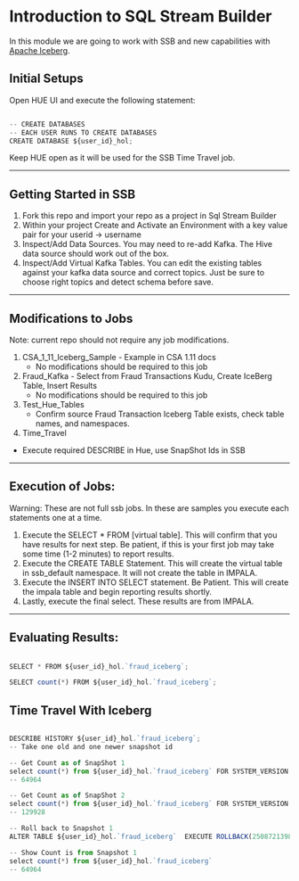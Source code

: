 # Introduction to SQL Stream Builder
 
In this module we are going to work with SSB and new capabilities with [Apache Iceberg](https://iceberg.apache.org/).


## Initial Setups

Open HUE UI and execute the following statement:

```javascript

-- CREATE DATABASES
-- EACH USER RUNS TO CREATE DATABASES
CREATE DATABASE ${user_id}_hol;

```

Keep HUE open as it will be used for the SSB Time Travel job.

***

## Getting Started in SSB

1. Fork this repo and import your repo as a project in Sql Stream Builder
2. Within your project Create and Activate an Environment with a key value pair for your userid -> username
6. Inspect/Add Data Sources.  You may need to re-add Kafka.  The Hive data source should work out of the box.
7. Inspect/Add Virtual Kafka Tables.  You can edit the existing tables against your kafka data source and correct topics.  Just be sure to choose right topics and detect schema before save.

***

## Modifications to Jobs

Note:  current repo should not require any job modifications.

1. CSA_1_11_Iceberg_Sample - Example in CSA 1.11 docs
	* No modifications should be required to this job
2. Fraud_Kafka - Select from Fraud Transactions Kudu, Create IceBerg Table, Insert Results
	* No modifications should be required to this job
4. Test_Hue_Tables
	* Confirm source Fraud Transaction Iceberg Table exists, check table names, and namespaces.
5. Time_Travel
 * Execute required DESCRIBE in Hue, use SnapShot Ids in SSB

***

## Execution of Jobs:

Warning: These are not full ssb jobs.  In these are samples you execute each statements one at a time.

1. Execute the SELECT * FROM [virtual table].  This will confirm that you have results for next step.  Be patient, if this is your first job may take some time (1-2 minutes) to report results.
2. Execute the CREATE TABLE Statement.  This will create the virtual table in ssb_default namespace.  It will not create the table in IMPALA.
3. Execute the INSERT INTO SELECT statement.   Be Patient.  This will create the impala table and begin reporting results shortly.
4. Lastly, execute the final select.  These results are from IMPALA.


***

## Evaluating Results:

```javascript
 
SELECT * FROM ${user_id}_hol.`fraud_iceberg`;

SELECT count(*) FROM ${user_id}_hol.`fraud_iceberg`;

```

## Time Travel With Iceberg

```javascript

DESCRIBE HISTORY ${user_id}_hol.`fraud_iceberg`;
-- Take one old and one newer snapshot id

-- Get Count as of SnapShot 1
select count(*) from ${user_id}_hol.`fraud_iceberg` FOR SYSTEM_VERSION AS OF 2508721398088670959
-- 64964

-- Get Count as of SnapShot 2  
select count(*) from ${user_id}_hol.`fraud_iceberg` FOR SYSTEM_VERSION AS OF 1360529202097334446
-- 129928

-- Roll back to Snapshot 1
ALTER TABLE ${user_id}_hol.`fraud_iceberg`  EXECUTE ROLLBACK(2508721398088670959);

-- Show Count is from Snapshot 1
select count(*) from ${user_id}_hol.`fraud_iceberg` 
-- 64964
```